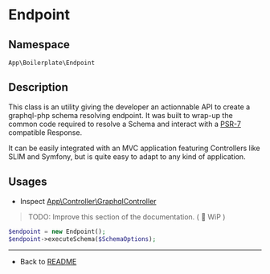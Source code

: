 # Endpoint

## Namespace

`App\Boilerplate\Endpoint`

## Description

This class is an utility giving the developer an actionnable API to create a graphql-php schema resolving endpoint.
It was built to wrap-up the common code required to resolve a Schema and interact with a [PSR-7](https://www.php-fig.org/psr/psr-7/) compatible Response.

It can be easily integrated with an MVC application featuring Controllers like SLIM and Symfony, but is quite easy to adapt to any kind of application.

## Usages

* Inspect [App\Controller\GraphqlController](../app/src/Controller/GraphqlController.php)

>TODO: Improve this section of the documentation. ( :construction: WiP )

```php
$endpoint = new Endpoint();
$endpoint->executeSchema($SchemaOptions);
```

----
* Back to [README](../README.md)
